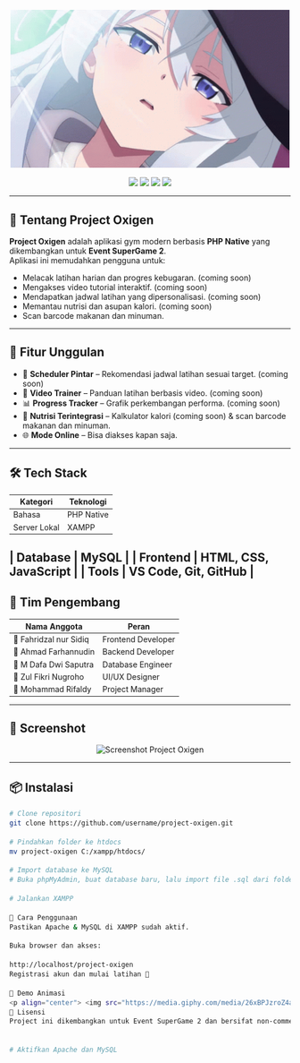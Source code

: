<!-- HEADER ANIMASI -->
<p align="center">
  <img src="public/assets/gambar/elaina.gif" alt="Anime GIF" width="500" />
</p>



<!-- BADGES -->
<p align="center">
  <img src="https://img.shields.io/badge/Status-Development-blue?style=for-the-badge&logo=github" />
  <img src="https://img.shields.io/badge/Team%20Members-5-orange?style=for-the-badge&logo=people" />
  <img src="https://img.shields.io/badge/Event-SuperGame%202-red?style=for-the-badge&logo=game-controller" />
  <img src="https://img.shields.io/badge/Language-PHP%20Native-777BB4?style=for-the-badge&logo=php" />
</p>

---

## 💪 Tentang Project Oxigen
**Project Oxigen** adalah aplikasi gym modern berbasis **PHP Native** yang dikembangkan untuk **Event SuperGame 2**.  
Aplikasi ini memudahkan pengguna untuk:
- Melacak latihan harian dan progres kebugaran. (coming soon)
- Mengakses video tutorial interaktif. (coming soon)
- Mendapatkan jadwal latihan yang dipersonalisasi. (coming soon)
- Memantau nutrisi dan asupan kalori. (coming soon)
- Scan barcode makanan dan minuman. 
---

## 🚀 Fitur Unggulan
- 📅 **Scheduler Pintar** – Rekomendasi jadwal latihan sesuai target. (coming soon)
- 🎥 **Video Trainer** – Panduan latihan berbasis video. (coming soon)
- 📊 **Progress Tracker** – Grafik perkembangan performa. (coming soon)
- 🥗 **Nutrisi Terintegrasi** – Kalkulator kalori (coming soon) & scan barcode makanan dan minuman.
- 🌐 **Mode Online** – Bisa diakses kapan saja.

---

## 🛠️ Tech Stack
| Kategori       | Teknologi |
|----------------|-----------|
| Bahasa         | PHP Native |
| Server Lokal   | XAMPP |

| Database       | MySQL |
| Frontend       | HTML, CSS, JavaScript |
| Tools          | VS Code, Git, GitHub |
---

## 👥 Tim Pengembang
| Nama Anggota | Peran                         |
|--------------|----------------------------   |
| 👤 Fahridzal nur Sidiq | Frontend Developer |
| 👤 Ahmad Farhannudin   | Backend Developer  |
| 👤 M Dafa Dwi Saputra  | Database Engineer  |
| 👤 Zul Fikri Nugroho   | UI/UX Designer     |
| 👤 Mohammad Rifaldy    | Project Manager    |

---

## 📸 Screenshot
<p align="center">
  <img src="https://via.placeholder.com/800x400.png?text=Screenshot+Aplikasi+Gym" alt="Screenshot Project Oxigen" />
</p>

---

## 📦 Instalasi
```bash
# Clone repositori
git clone https://github.com/username/project-oxigen.git

# Pindahkan folder ke htdocs
mv project-oxigen C:/xampp/htdocs/

# Import database ke MySQL
# Buka phpMyAdmin, buat database baru, lalu import file .sql dari folder database

# Jalankan XAMPP

🎯 Cara Penggunaan
Pastikan Apache & MySQL di XAMPP sudah aktif.

Buka browser dan akses:

http://localhost/project-oxigen
Registrasi akun dan mulai latihan 💪

🎥 Demo Animasi
<p align="center"> <img src="https://media.giphy.com/media/26xBPJzroZ4aS/giphy.gif" alt="Gym Animation" width="400"/> </p>
📜 Lisensi
Project ini dikembangkan untuk Event SuperGame 2 dan bersifat non-commercial.


# Aktifkan Apache dan MySQL










